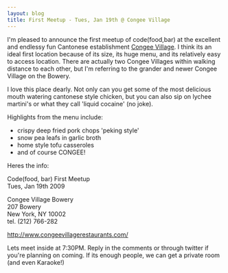 ```yaml
---
layout: blog
title: First Meetup - Tues, Jan 19th @ Congee Village
---
```

I'm pleased to announce the first meetup of code(food,bar) at the excellent and endlessy fun Cantonese establishment [Congee Village](http://www.congeevillagerestaurants.com/). I think its an ideal first location because of its size, its huge menu, and its relatively easy to access location. There are actually two Congee Villages within walking distance to each other, but I'm referring to the grander and newer Congee Village on the Bowery.

I love this place dearly. Not only can you get some of the most delicious mouth watering cantonese style chicken, but you can also sip on lychee martini's or what they call 'liquid cocaine' (no joke). 

Highlights from the menu include: 

* crispy deep fried pork chops 'peking style'
* snow pea leafs in garlic broth
* home style tofu casseroles
* and of course CONGEE!

Heres the info:

Code(food, bar) First Meetup<br />
Tues, Jan 19th 2009

Congee Village Bowery<br />
207 Bowery<br />
New York, NY 10002<br />
tel. (212) 766-282<br />

http://www.congeevillagerestaurants.com/

Lets meet inside at 7:30PM. Reply in the comments or through twitter if you're planning on coming. If its enough people, we can get a private room (and even Karaoke!)
